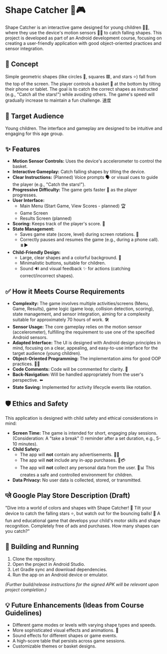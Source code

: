 # Shape Catcher 🧸🎮

Shape Catcher is an interactive game designed for young children 🧒👧, where they use the device's motion sensors 📱💨 to catch falling shapes. This project is developed as part of an Android development course, focusing on creating a user-friendly application with good object-oriented practices and sensor integration.

## 🌟 Concept

Simple geometric shapes (like circles 🔵, squares 🟥, and stars ⭐) fall from the top of the screen. The player controls a basket 🧺 at the bottom by tilting their phone or tablet. The goal is to catch the correct shapes as instructed (e.g., "Catch all the stars!") while avoiding others. The game's speed will gradually increase to maintain a fun challenge. 速度

## 🎯 Target Audience

Young children. The interface and gameplay are designed to be intuitive and engaging for this age group.

## ✨ Features

*   **Motion Sensor Controls:** Uses the device's accelerometer to control the basket.
*   **Interactive Gameplay:** Catch falling shapes by tilting the device.
*   **Clear Instructions:** (Planned) Voice prompts 🗣️ or visual cues to guide the player (e.g., "Catch the stars!").
*   **Progressive Difficulty:** The game gets faster 🚀 as the player progresses.
*   **User Interface:**
    *   Main Menu (Start Game, View Scores - planned) 🏆
    *   Game Screen
    *   Results Screen (planned)
*   **Scoring:** Keeps track of the player's score. 💯
*   **State Management:**
    *   Saves game state (score, level) during screen rotations. 🔄
    *   Correctly pauses and resumes the game (e.g., during a phone call). ⏸️▶️
*   **Child-Friendly Design:**
    *   Large, clear shapes and a colorful background. 🌈
    *   Minimalistic buttons, suitable for children.
    *   Sound 🔊 and visual feedback ✨ for actions (catching correct/incorrect shapes).

## ✅ How it Meets Course Requirements

*   **Complexity:** The game involves multiple activities/screens (Menu, Game, Results), game logic (game loop, collision detection, scoring), state management, and sensor integration, aiming for a complexity suitable for approximately 70 hours of work. 🛠️
*   **Sensor Usage:** The core gameplay relies on the motion sensor (accelerometer), fulfilling the requirement to use one of the specified Android sensors.
*   **Adapted Interface:** The UI is designed with Android design principles in mind, focusing on a clear, appealing, and easy-to-use interface for the target audience (young children).
*   **Object-Oriented Programming:** The implementation aims for good OOP practices. 🧑‍💻
*   **Code Comments:** Code will be commented for clarity. 📝
*   **Back-Navigation:** Will be handled appropriately from the user's perspective. ⬅️
*   **State Saving:** Implemented for activity lifecycle events like rotation.

## 🛡️ Ethics and Safety

This application is designed with child safety and ethical considerations in mind:

*   **Screen Time:** The game is intended for short, engaging play sessions. (Consideration: A "take a break" ⏰ reminder after a set duration, e.g., 5-10 minutes).
*   **Child Safety:**
    *   The app will **not** contain any advertisements. 🚫📢
    *   The app will **not** include any in-app purchases. 🚫💳
    *   The app will **not** collect any personal data from the user. 🚫📊
    This creates a safe and controlled environment for children.
*   **Data Privacy:** No user data is collected, stored, or transmitted.

##  प्ले Google Play Store Description (Draft)

"Dive into a world of colors and shapes with Shape Catcher! 🧸 Tilt your device to catch the falling stars ⭐, but watch out for the bouncing balls! 🏀 A fun and educational game that develops your child's motor skills and shape recognition. Completely free of ads and purchases. How many shapes can you catch?"

## 🚀 Building and Running

1.  Clone the repository.
2.  Open the project in Android Studio.
3.  Let Gradle sync and download dependencies.
4.  Run the app on an Android device or emulator.

*(Further build/release instructions for the signed APK will be relevant upon project completion.)*

## 💡 Future Enhancements (Ideas from Course Guidelines)

*   Different game modes or levels with varying shape types and speeds.
*   More sophisticated visual effects and animations. 🎇
*   Sound effects for different shapes or game events.
*   A high-score table that persists across game sessions.
*   Customizable themes or basket designs.

